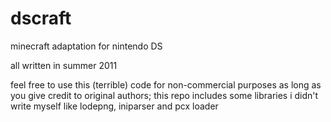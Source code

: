 # dscraft
minecraft adaptation for nintendo DS


all written in summer 2011


feel free to use this (terrible) code for non-commercial purposes as long as you give credit to original authors; this repo includes some libraries i didn't write myself like lodepng, iniparser and pcx loader
